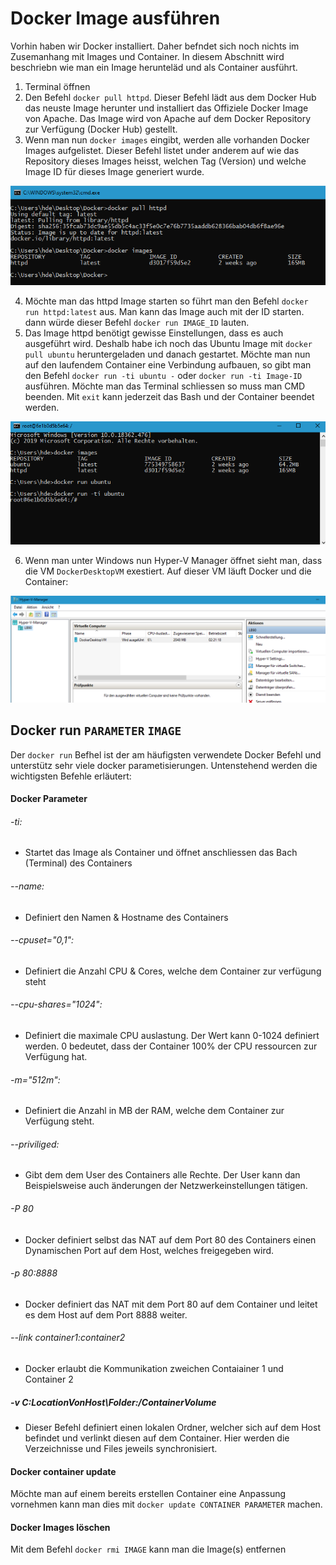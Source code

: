 # Docker Image ausführen

Vorhin haben wir Docker installiert. Daher befndet sich noch nichts im Zusemanhang mit Images und Container. 
In diesem Abschnitt wird beschriebn wie man ein Image herunteläd und als Container ausführt.

1) Terminal öffnen
2) Den Befehl `docker pull httpd`. Dieser Befehl lädt aus dem Docker Hub das neuste Image herunter und installiert das Offiziele Docker Image von Apache. Das Image wird von Apache auf dem Docker Repository zur Verfügung (Docker Hub) gestellt.
3) Wenn man nun `docker images` eingibt, werden alle vorhanden Docker Images aufgelistet. Dieser Befehl listet under anderem auf wie das Repository dieses Images heisst, welchen Tag (Version) und welche Image ID für dieses Image generiert wurde.

![alt text](https://github.com/harbinde/VA-ITSE17b-Vagrant-Docker/blob/master/Docker/IMG/docker_pull_list_image.PNG)

4) Möchte man das httpd Image starten so führt man den Befehl `docker run httpd:latest` aus. Man kann das Image auch mit der ID starten. dann würde dieser Befehl `docker run IMAGE_ID` lauten.
5) Das Image httpd benötigt gewisse Einstellungen, dass es auch ausgeführt wird. Deshalb habe ich noch das Ubuntu Image mit `docker pull ubuntu` heruntergeladen und danach gestartet. Möchte man nun auf den laufendem Container eine Verbindung aufbauen, so gibt man den Befehl `docker run -ti ubuntu -` oder `docker run -ti Image-ID` ausführen. Möchte man das Terminal schliessen so muss man CMD beenden. Mit `exit` kann jederzeit das Bash und der Container beendet werden.

![alt text](https://github.com/harbinde/VA-ITSE17b-Vagrant-Docker/blob/master/Docker/IMG/docker_run.PNG)

6) Wenn man unter Windows nun Hyper-V Manager öffnet sieht man, dass die VM `DockerDesktopVM` exestiert. Auf dieser VM läuft Docker und die Container:

![alt text](https://github.com/harbinde/VA-ITSE17b-Vagrant-Docker/blob/master/Docker/IMG/hyperv_dockervm.PNG)


## Docker run `PARAMETER` `IMAGE`

Der `docker run` Befhel ist der am häufigsten verwendete Docker Befehl und unterstütz sehr viele docker parametisierungen. Untenstehend werden die wichtigsten Befehle erläutert:

#### Docker Parameter

###### -ti:
* Startet das Image als Container und öffnet anschliessen das Bach (Terminal) des Containers

###### --name:
* Definiert den Namen & Hostname des Containers

###### --cpuset="0,1":
* Definiert die Anzahl CPU & Cores, welche dem Container zur verfügung steht

###### --cpu-shares="1024":
* Definiert die maximale CPU auslastung. Der Wert kann 0-1024 definiert werden. 0 bedeutet, dass der Container 100% der CPU ressourcen zur Verfügung hat. 

###### -m="512m":
* Definiert die Anzahl in MB der RAM, welche dem Container zur Verfügung steht.

###### --priviliged:
* Gibt dem dem User des Containers alle Rechte. Der User kann dan Beispielsweise auch änderungen der Netzwerkeinstellungen tätigen.

###### -P 80
* Docker definiert selbst das NAT auf dem Port 80 des Containers einen Dynamischen Port auf dem Host, welches freigegeben wird.

###### -p 80:8888
* Docker definiert das NAT mit dem Port 80 auf dem Container und leitet es dem Host auf dem Port 8888 weiter.

###### --link container1:container2
* Docker erlaubt die Kommunikation zweichen Contaiainer 1 und Container 2

##### -v C:LocationVonHost\Folder:/ContainerVolume
* Dieser Befehl definiert einen lokalen Ordner, welcher sich auf dem Host befindet und verlinkt diesen auf dem Container. Hier werden die Verzeichnisse und Files jeweils synchronisiert.

#### Docker container update

Möchte man auf einem bereits erstellen Container eine Anpassung vornehmen kann man dies mit `docker update CONTAINER PARAMETER` machen.

#### Docker Images löschen

Mit dem Befehl `docker rmi IMAGE` kann man die Image(s) entfernen



